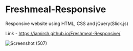
# Freshmeal-Responsive
Responsive website using HTML, CSS and jQuery(Slick.js)


Link - https://iamirsh.github.io/Freshmeal-Responsive/

![Screenshot (507)](https://user-images.githubusercontent.com/46514596/118849776-b0543280-b8ed-11eb-9cc3-e549eec860c7.png)
